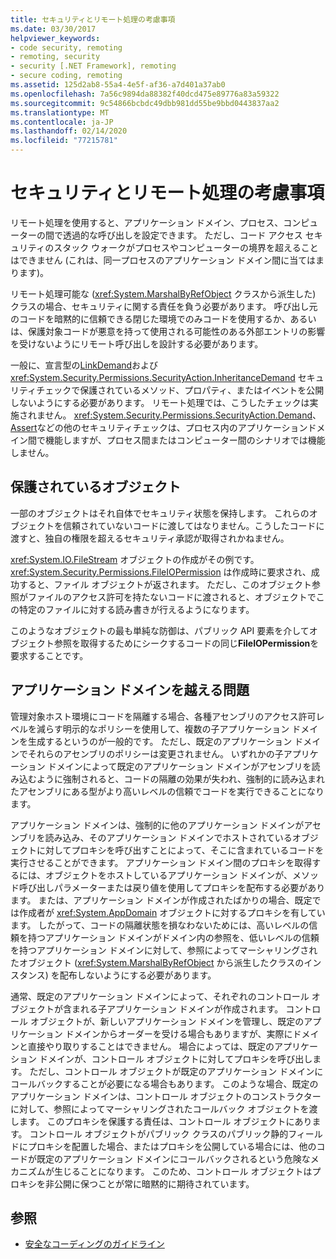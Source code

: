 ```yaml
---
title: セキュリティとリモート処理の考慮事項
ms.date: 03/30/2017
helpviewer_keywords:
- code security, remoting
- remoting, security
- security [.NET Framework], remoting
- secure coding, remoting
ms.assetid: 125d2ab8-55a4-4e5f-af36-a7d401a37ab0
ms.openlocfilehash: 7a56c9894da88382f40dcd475e89776a83a59322
ms.sourcegitcommit: 9c54866bcbdc49dbb981dd55be9bbd0443837aa2
ms.translationtype: MT
ms.contentlocale: ja-JP
ms.lasthandoff: 02/14/2020
ms.locfileid: "77215781"
---
```

# <a name="security-and-remoting-considerations"></a>セキュリティとリモート処理の考慮事項
リモート処理を使用すると、アプリケーション ドメイン、プロセス、コンピューターの間で透過的な呼び出しを設定できます。 ただし、コード アクセス セキュリティのスタック ウォークがプロセスやコンピューターの境界を超えることはできません (これは、同一プロセスのアプリケーション ドメイン間に当てはまります)。  
  
 リモート処理可能な (<xref:System.MarshalByRefObject> クラスから派生した) クラスの場合、セキュリティに関する責任を負う必要があります。 呼び出し元のコードを暗黙的に信頼できる閉じた環境でのみコードを使用するか、あるいは、保護対象コードが悪意を持って使用される可能性のある外部エントリの影響を受けないようにリモート呼び出しを設計する必要があります。  
  
 一般に、宣言型の[LinkDemand](link-demands.md)および <xref:System.Security.Permissions.SecurityAction.InheritanceDemand> セキュリティチェックで保護されているメソッド、プロパティ、またはイベントを公開しないようにする必要があります。 リモート処理では、こうしたチェックは実施されません。 <xref:System.Security.Permissions.SecurityAction.Demand>、 [Assert](using-the-assert-method.md)などの他のセキュリティチェックは、プロセス内のアプリケーションドメイン間で機能しますが、プロセス間またはコンピューター間のシナリオでは機能しません。  
  
## <a name="protected-objects"></a>保護されているオブジェクト  
 一部のオブジェクトはそれ自体でセキュリティ状態を保持します。 これらのオブジェクトを信頼されていないコードに渡してはなりません。こうしたコードに渡すと、独自の権限を超えるセキュリティ承認が取得されかねません。  
  
 <xref:System.IO.FileStream> オブジェクトの作成がその例です。 <xref:System.Security.Permissions.FileIOPermission> は作成時に要求され、成功すると、ファイル オブジェクトが返されます。 ただし、このオブジェクト参照がファイルのアクセス許可を持たないコードに渡されると、オブジェクトでこの特定のファイルに対する読み書きが行えるようになります。  
  
 このようなオブジェクトの最も単純な防御は、パブリック API 要素を介してオブジェクト参照を取得するためにシークするコードの同じ**FileIOPermission**を要求することです。  
  
## <a name="application-domain-crossing-issues"></a>アプリケーション ドメインを越える問題  
 管理対象ホスト環境にコードを隔離する場合、各種アセンブリのアクセス許可レベルを減らす明示的なポリシーを使用して、複数の子アプリケーション ドメインを生成するというのが一般的です。 ただし、既定のアプリケーション ドメインでそれらのアセンブリのポリシーは変更されません。 いずれかの子アプリケーション ドメインによって既定のアプリケーション ドメインがアセンブリを読み込むように強制されると、コードの隔離の効果が失われ、強制的に読み込まれたアセンブリにある型がより高いレベルの信頼でコードを実行できることになります。  
  
 アプリケーション ドメインは、強制的に他のアプリケーション ドメインがアセンブリを読み込み、そのアプリケーション ドメインでホストされているオブジェクトに対してプロキシを呼び出すことによって、そこに含まれているコードを実行させることができます。 アプリケーション ドメイン間のプロキシを取得するには、オブジェクトをホストしているアプリケーション ドメインが、メソッド呼び出しパラメーターまたは戻り値を使用してプロキシを配布する必要があります。 または、アプリケーション ドメインが作成されたばかりの場合、既定では作成者が <xref:System.AppDomain> オブジェクトに対するプロキシを有しています。 したがって、コードの隔離状態を損なわないためには、高いレベルの信頼を持つアプリケーション ドメインがドメイン内の参照を、低いレベルの信頼を持つアプリケーション ドメインに対して、参照によってマーシャリングされたオブジェクト (<xref:System.MarshalByRefObject> から派生したクラスのインスタンス) を配布しないようにする必要があります。  
  
 通常、既定のアプリケーション ドメインによって、それぞれのコントロール オブジェクトが含まれる子アプリケーション ドメインが作成されます。 コントロール オブジェクトが、新しいアプリケーション ドメインを管理し、既定のアプリケーション ドメインからオーダーを受ける場合もありますが、実際にドメインと直接やり取りすることはできません。 場合によっては、既定のアプリケーション ドメインが、コントロール オブジェクトに対してプロキシを呼び出します。 ただし、コントロール オブジェクトが既定のアプリケーション ドメインにコールバックすることが必要になる場合もあります。 このような場合、既定のアプリケーション ドメインは、コントロール オブジェクトのコンストラクターに対して、参照によってマーシャリングされたコールバック オブジェクトを渡します。 このプロキシを保護する責任は、コントロール オブジェクトにあります。 コントロール オブジェクトがパブリック クラスのパブリック静的フィールドにプロキシを配置した場合、またはプロキシを公開している場合には、他のコードが既定のアプリケーション ドメインにコールバックされるという危険なメカニズムが生じることになります。 このため、コントロール オブジェクトはプロキシを非公開に保つことが常に暗黙的に期待されています。  
  
## <a name="see-also"></a>参照

- [安全なコーディングのガイドライン](../../standard/security/secure-coding-guidelines.md)
